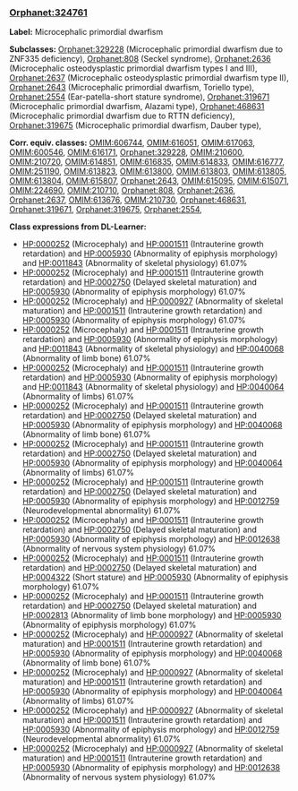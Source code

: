 
### [Orphanet:324761](http://www.orpha.net/ORDO/Orphanet_324761)
**Label:** Microcephalic primordial dwarfism

**Subclasses:** [Orphanet:329228](http://www.orpha.net/ORDO/Orphanet_329228) (Microcephalic primordial dwarfism due to ZNF335 deficiency), [Orphanet:808](http://www.orpha.net/ORDO/Orphanet_808) (Seckel syndrome), [Orphanet:2636](http://www.orpha.net/ORDO/Orphanet_2636) (Microcephalic osteodysplastic primordial dwarfism types I and III), [Orphanet:2637](http://www.orpha.net/ORDO/Orphanet_2637) (Microcephalic osteodysplastic primordial dwarfism type II), [Orphanet:2643](http://www.orpha.net/ORDO/Orphanet_2643) (Microcephalic primordial dwarfism, Toriello type), [Orphanet:2554](http://www.orpha.net/ORDO/Orphanet_2554) (Ear-patella-short stature syndrome), [Orphanet:319671](http://www.orpha.net/ORDO/Orphanet_319671) (Microcephalic primordial dwarfism, Alazami type), [Orphanet:468631](http://www.orpha.net/ORDO/Orphanet_468631) (Microcephalic primordial dwarfism due to RTTN deficiency), [Orphanet:319675](http://www.orpha.net/ORDO/Orphanet_319675) (Microcephalic primordial dwarfism, Dauber type), 

**Corr. equiv. classes:** [OMIM:606744](http://purl.obolibrary.org/obo/OMIM_606744), [OMIM:616051](http://purl.obolibrary.org/obo/OMIM_616051), [OMIM:617063](http://purl.obolibrary.org/obo/OMIM_617063), [OMIM:600546](http://purl.obolibrary.org/obo/OMIM_600546), [OMIM:616171](http://purl.obolibrary.org/obo/OMIM_616171), [Orphanet:329228](http://www.orpha.net/ORDO/Orphanet_329228), [OMIM:210600](http://purl.obolibrary.org/obo/OMIM_210600), [OMIM:210720](http://purl.obolibrary.org/obo/OMIM_210720), [OMIM:614851](http://purl.obolibrary.org/obo/OMIM_614851), [OMIM:616835](http://purl.obolibrary.org/obo/OMIM_616835), [OMIM:614833](http://purl.obolibrary.org/obo/OMIM_614833), [OMIM:616777](http://purl.obolibrary.org/obo/OMIM_616777), [OMIM:251190](http://purl.obolibrary.org/obo/OMIM_251190), [OMIM:613823](http://purl.obolibrary.org/obo/OMIM_613823), [OMIM:613800](http://purl.obolibrary.org/obo/OMIM_613800), [OMIM:613803](http://purl.obolibrary.org/obo/OMIM_613803), [OMIM:613805](http://purl.obolibrary.org/obo/OMIM_613805), [OMIM:613804](http://purl.obolibrary.org/obo/OMIM_613804), [OMIM:615807](http://purl.obolibrary.org/obo/OMIM_615807), [Orphanet:2643](http://www.orpha.net/ORDO/Orphanet_2643), [OMIM:615095](http://purl.obolibrary.org/obo/OMIM_615095), [OMIM:615071](http://purl.obolibrary.org/obo/OMIM_615071), [OMIM:224690](http://purl.obolibrary.org/obo/OMIM_224690), [OMIM:210710](http://purl.obolibrary.org/obo/OMIM_210710), [Orphanet:808](http://www.orpha.net/ORDO/Orphanet_808), [Orphanet:2636](http://www.orpha.net/ORDO/Orphanet_2636), [Orphanet:2637](http://www.orpha.net/ORDO/Orphanet_2637), [OMIM:613676](http://purl.obolibrary.org/obo/OMIM_613676), [OMIM:210730](http://purl.obolibrary.org/obo/OMIM_210730), [Orphanet:468631](http://www.orpha.net/ORDO/Orphanet_468631), [Orphanet:319671](http://www.orpha.net/ORDO/Orphanet_319671), [Orphanet:319675](http://www.orpha.net/ORDO/Orphanet_319675), [Orphanet:2554](http://www.orpha.net/ORDO/Orphanet_2554), 

**Class expressions from DL-Learner:**

- [HP:0000252](http://purl.obolibrary.org/obo/HP_0000252) (Microcephaly) and [HP:0001511](http://purl.obolibrary.org/obo/HP_0001511) (Intrauterine growth retardation) and [HP:0005930](http://purl.obolibrary.org/obo/HP_0005930) (Abnormality of epiphysis morphology) and [HP:0011843](http://purl.obolibrary.org/obo/HP_0011843) (Abnormality of skeletal physiology) 61.07%
- [HP:0000252](http://purl.obolibrary.org/obo/HP_0000252) (Microcephaly) and [HP:0001511](http://purl.obolibrary.org/obo/HP_0001511) (Intrauterine growth retardation) and [HP:0002750](http://purl.obolibrary.org/obo/HP_0002750) (Delayed skeletal maturation) and [HP:0005930](http://purl.obolibrary.org/obo/HP_0005930) (Abnormality of epiphysis morphology) 61.07%
- [HP:0000252](http://purl.obolibrary.org/obo/HP_0000252) (Microcephaly) and [HP:0000927](http://purl.obolibrary.org/obo/HP_0000927) (Abnormality of skeletal maturation) and [HP:0001511](http://purl.obolibrary.org/obo/HP_0001511) (Intrauterine growth retardation) and [HP:0005930](http://purl.obolibrary.org/obo/HP_0005930) (Abnormality of epiphysis morphology) 61.07%
- [HP:0000252](http://purl.obolibrary.org/obo/HP_0000252) (Microcephaly) and [HP:0001511](http://purl.obolibrary.org/obo/HP_0001511) (Intrauterine growth retardation) and [HP:0005930](http://purl.obolibrary.org/obo/HP_0005930) (Abnormality of epiphysis morphology) and [HP:0011843](http://purl.obolibrary.org/obo/HP_0011843) (Abnormality of skeletal physiology) and [HP:0040068](http://purl.obolibrary.org/obo/HP_0040068) (Abnormality of limb bone) 61.07%
- [HP:0000252](http://purl.obolibrary.org/obo/HP_0000252) (Microcephaly) and [HP:0001511](http://purl.obolibrary.org/obo/HP_0001511) (Intrauterine growth retardation) and [HP:0005930](http://purl.obolibrary.org/obo/HP_0005930) (Abnormality of epiphysis morphology) and [HP:0011843](http://purl.obolibrary.org/obo/HP_0011843) (Abnormality of skeletal physiology) and [HP:0040064](http://purl.obolibrary.org/obo/HP_0040064) (Abnormality of limbs) 61.07%
- [HP:0000252](http://purl.obolibrary.org/obo/HP_0000252) (Microcephaly) and [HP:0001511](http://purl.obolibrary.org/obo/HP_0001511) (Intrauterine growth retardation) and [HP:0002750](http://purl.obolibrary.org/obo/HP_0002750) (Delayed skeletal maturation) and [HP:0005930](http://purl.obolibrary.org/obo/HP_0005930) (Abnormality of epiphysis morphology) and [HP:0040068](http://purl.obolibrary.org/obo/HP_0040068) (Abnormality of limb bone) 61.07%
- [HP:0000252](http://purl.obolibrary.org/obo/HP_0000252) (Microcephaly) and [HP:0001511](http://purl.obolibrary.org/obo/HP_0001511) (Intrauterine growth retardation) and [HP:0002750](http://purl.obolibrary.org/obo/HP_0002750) (Delayed skeletal maturation) and [HP:0005930](http://purl.obolibrary.org/obo/HP_0005930) (Abnormality of epiphysis morphology) and [HP:0040064](http://purl.obolibrary.org/obo/HP_0040064) (Abnormality of limbs) 61.07%
- [HP:0000252](http://purl.obolibrary.org/obo/HP_0000252) (Microcephaly) and [HP:0001511](http://purl.obolibrary.org/obo/HP_0001511) (Intrauterine growth retardation) and [HP:0002750](http://purl.obolibrary.org/obo/HP_0002750) (Delayed skeletal maturation) and [HP:0005930](http://purl.obolibrary.org/obo/HP_0005930) (Abnormality of epiphysis morphology) and [HP:0012759](http://purl.obolibrary.org/obo/HP_0012759) (Neurodevelopmental abnormality) 61.07%
- [HP:0000252](http://purl.obolibrary.org/obo/HP_0000252) (Microcephaly) and [HP:0001511](http://purl.obolibrary.org/obo/HP_0001511) (Intrauterine growth retardation) and [HP:0002750](http://purl.obolibrary.org/obo/HP_0002750) (Delayed skeletal maturation) and [HP:0005930](http://purl.obolibrary.org/obo/HP_0005930) (Abnormality of epiphysis morphology) and [HP:0012638](http://purl.obolibrary.org/obo/HP_0012638) (Abnormality of nervous system physiology) 61.07%
- [HP:0000252](http://purl.obolibrary.org/obo/HP_0000252) (Microcephaly) and [HP:0001511](http://purl.obolibrary.org/obo/HP_0001511) (Intrauterine growth retardation) and [HP:0002750](http://purl.obolibrary.org/obo/HP_0002750) (Delayed skeletal maturation) and [HP:0004322](http://purl.obolibrary.org/obo/HP_0004322) (Short stature) and [HP:0005930](http://purl.obolibrary.org/obo/HP_0005930) (Abnormality of epiphysis morphology) 61.07%
- [HP:0000252](http://purl.obolibrary.org/obo/HP_0000252) (Microcephaly) and [HP:0001511](http://purl.obolibrary.org/obo/HP_0001511) (Intrauterine growth retardation) and [HP:0002750](http://purl.obolibrary.org/obo/HP_0002750) (Delayed skeletal maturation) and [HP:0002813](http://purl.obolibrary.org/obo/HP_0002813) (Abnormality of limb bone morphology) and [HP:0005930](http://purl.obolibrary.org/obo/HP_0005930) (Abnormality of epiphysis morphology) 61.07%
- [HP:0000252](http://purl.obolibrary.org/obo/HP_0000252) (Microcephaly) and [HP:0000927](http://purl.obolibrary.org/obo/HP_0000927) (Abnormality of skeletal maturation) and [HP:0001511](http://purl.obolibrary.org/obo/HP_0001511) (Intrauterine growth retardation) and [HP:0005930](http://purl.obolibrary.org/obo/HP_0005930) (Abnormality of epiphysis morphology) and [HP:0040068](http://purl.obolibrary.org/obo/HP_0040068) (Abnormality of limb bone) 61.07%
- [HP:0000252](http://purl.obolibrary.org/obo/HP_0000252) (Microcephaly) and [HP:0000927](http://purl.obolibrary.org/obo/HP_0000927) (Abnormality of skeletal maturation) and [HP:0001511](http://purl.obolibrary.org/obo/HP_0001511) (Intrauterine growth retardation) and [HP:0005930](http://purl.obolibrary.org/obo/HP_0005930) (Abnormality of epiphysis morphology) and [HP:0040064](http://purl.obolibrary.org/obo/HP_0040064) (Abnormality of limbs) 61.07%
- [HP:0000252](http://purl.obolibrary.org/obo/HP_0000252) (Microcephaly) and [HP:0000927](http://purl.obolibrary.org/obo/HP_0000927) (Abnormality of skeletal maturation) and [HP:0001511](http://purl.obolibrary.org/obo/HP_0001511) (Intrauterine growth retardation) and [HP:0005930](http://purl.obolibrary.org/obo/HP_0005930) (Abnormality of epiphysis morphology) and [HP:0012759](http://purl.obolibrary.org/obo/HP_0012759) (Neurodevelopmental abnormality) 61.07%
- [HP:0000252](http://purl.obolibrary.org/obo/HP_0000252) (Microcephaly) and [HP:0000927](http://purl.obolibrary.org/obo/HP_0000927) (Abnormality of skeletal maturation) and [HP:0001511](http://purl.obolibrary.org/obo/HP_0001511) (Intrauterine growth retardation) and [HP:0005930](http://purl.obolibrary.org/obo/HP_0005930) (Abnormality of epiphysis morphology) and [HP:0012638](http://purl.obolibrary.org/obo/HP_0012638) (Abnormality of nervous system physiology) 61.07%


